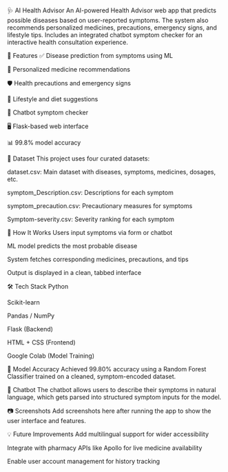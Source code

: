 🩺 AI Health Advisor An AI-powered Health Advisor web app that predicts possible diseases based on user-reported symptoms. The system also recommends personalized medicines, precautions, emergency signs, and lifestyle tips. Includes an integrated chatbot symptom checker for an interactive health consultation experience.

📌 Features ✅ Disease prediction from symptoms using ML

💊 Personalized medicine recommendations

🛡️ Health precautions and emergency signs

🌱 Lifestyle and diet suggestions

🤖 Chatbot symptom checker

🖥️ Flask-based web interface

📊 99.8% model accuracy

📁 Dataset This project uses four curated datasets:

dataset.csv: Main dataset with diseases, symptoms, medicines, dosages, etc.

symptom_Description.csv: Descriptions for each symptom

symptom_precaution.csv: Precautionary measures for symptoms

Symptom-severity.csv: Severity ranking for each symptom

🚀 How It Works Users input symptoms via form or chatbot

ML model predicts the most probable disease

System fetches corresponding medicines, precautions, and tips

Output is displayed in a clean, tabbed interface

🛠️ Tech Stack Python

Scikit-learn

Pandas / NumPy

Flask (Backend)

HTML + CSS (Frontend)

Google Colab (Model Training)

🧠 Model Accuracy Achieved 99.80% accuracy using a Random Forest Classifier trained on a cleaned, symptom-encoded dataset.

🤖 Chatbot The chatbot allows users to describe their symptoms in natural language, which gets parsed into structured symptom inputs for the model.

📷 Screenshots Add screenshots here after running the app to show the user interface and features.

💡 Future Improvements Add multilingual support for wider accessibility

Integrate with pharmacy APIs like Apollo for live medicine availability

Enable user account management for history tracking
